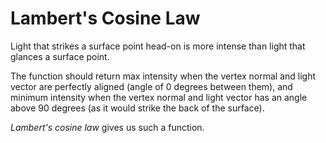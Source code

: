# Lambert's Cosine Law

Light that strikes a surface point head-on is more intense than light that glances a surface point.

The function should return max intensity when the vertex normal and light vector are perfectly aligned (angle of 0 degrees between them), and minimum intensity when the vertex normal and light vector has an angle above 90 degrees (as it would strike the back of the surface).

*Lambert's cosine law* gives us such a function.

